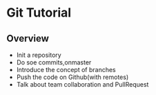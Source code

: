 # Git Tutorial

## Overview

* Init a repository
* Do soe commits,onmaster
* Introduce the concept of branches
* Push the code on Github(with remotes)
* Talk about team collaboration and PullRequest